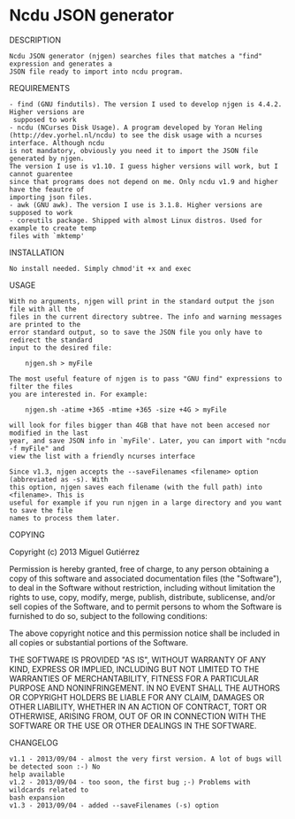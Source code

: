 Ncdu JSON generator
==================================

DESCRIPTION

	Ncdu JSON generator (njgen) searches files that matches a "find" expression and generates a 
	JSON file ready to import into ncdu program.


REQUIREMENTS

	- find (GNU findutils). The version I used to develop njgen is 4.4.2. Higher versions are
	 supposed to work
	- ncdu (NCurses Disk Usage). A program developed by Yoran Heling 
	(http://dev.yorhel.nl/ncdu) to see the disk usage with a ncurses interface. Although ncdu 
	is not mandatory, obviously you need it to import the JSON file generated by njgen. 
	The version I use is v1.10. I guess higher versions will work, but I cannot guarentee 
	since that programs does not depend on me. Only ncdu v1.9 and higher have the feautre of 
	importing json files.
	- awk (GNU awk). The version I use is 3.1.8. Higher versions are supposed to work
	- coreutils package. Shipped with almost Linux distros. Used for example to create temp 
	files with `mktemp'


INSTALLATION

	No install needed. Simply chmod'it +x and exec


USAGE
	
	With no arguments, njgen will print in the standard output the json file with all the 
	files in the current directory subtree. The info and warning messages are printed to the 
	error standard output, so to save the JSON file you only have to redirect the standard 
	input to the desired file:

		njgen.sh > myFile

	The most useful feature of njgen is to pass "GNU find" expressions to filter the files 
	you are interested in. For example:

		njgen.sh -atime +365 -mtime +365 -size +4G > myFile

	will look for files bigger than 4GB that have not been accesed nor modified in the last 
	year, and save JSON info in `myFile'. Later, you can import with "ncdu -f myFile" and 
	view the list with a friendly ncurses interface

	Since v1.3, njgen accepts the --saveFilenames <filename> option (abbreviated as -s). With 
	this option, njgen saves each filename (with the full path) into <filename>. This is 
	useful for example if you run njgen in a large directory and you want to save the file 
	names to process them later.


COPYING

  Copyright (c) 2013 Miguel Gutiérrez

  Permission is hereby granted, free of charge, to any person obtaining
  a copy of this software and associated documentation files (the
  "Software"), to deal in the Software without restriction, including
  without limitation the rights to use, copy, modify, merge, publish,
  distribute, sublicense, and/or sell copies of the Software, and to
  permit persons to whom the Software is furnished to do so, subject to
  the following conditions:

  The above copyright notice and this permission notice shall be included
  in all copies or substantial portions of the Software.

  THE SOFTWARE IS PROVIDED "AS IS", WITHOUT WARRANTY OF ANY KIND,
  EXPRESS OR IMPLIED, INCLUDING BUT NOT LIMITED TO THE WARRANTIES OF
  MERCHANTABILITY, FITNESS FOR A PARTICULAR PURPOSE AND NONINFRINGEMENT.
  IN NO EVENT SHALL THE AUTHORS OR COPYRIGHT HOLDERS BE LIABLE FOR ANY
  CLAIM, DAMAGES OR OTHER LIABILITY, WHETHER IN AN ACTION OF CONTRACT,
  TORT OR OTHERWISE, ARISING FROM, OUT OF OR IN CONNECTION WITH THE
  SOFTWARE OR THE USE OR OTHER DEALINGS IN THE SOFTWARE.


CHANGELOG

	v1.1 - 2013/09/04 - almost the very first version. A lot of bugs will be detected soon :-) No 
	help available
	v1.2 - 2013/09/04 - too soon, the first bug ;-) Problems with wildcards related to 
	bash expansion
	v1.3 - 2013/09/04 - added --saveFilenames (-s) option
